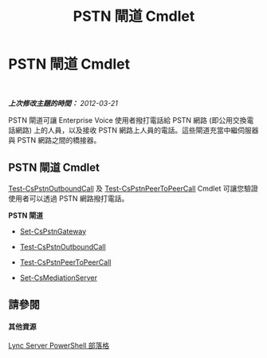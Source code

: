 ﻿---
title: PSTN 閘道 Cmdlet
TOCTitle: PSTN 閘道 Cmdlet
ms:assetid: 6a8aa6ea-f349-4b95-b3ce-c28d2ae0a84b
ms:mtpsurl: https://technet.microsoft.com/zh-tw/library/Gg416491(v=OCS.15)
ms:contentKeyID: 49291212
ms.date: 08/10/2015
mtps_version: v=OCS.15
ms.translationtype: HT
---

# PSTN 閘道 Cmdlet

 

_**上次修改主題的時間：** 2012-03-21_

PSTN 閘道可讓 Enterprise Voice 使用者撥打電話給 PSTN 網路 (即公用交換電話網路) 上的人員，以及接收 PSTN 網路上人員的電話。這些閘道充當中繼伺服器與 PSTN 網路之間的橋接器。

## PSTN 閘道 Cmdlet

[Test-CsPstnOutboundCall](test-cspstnoutboundcall.md) 及 [Test-CsPstnPeerToPeerCall](test-cspstnpeertopeercall.md) Cmdlet 可讓您驗證使用者可以透過 PSTN 網路撥打電話。

**PSTN 閘道**

  -   
    [Set-CsPstnGateway](set-cspstngateway.md)

  -   
    [Test-CsPstnOutboundCall](test-cspstnoutboundcall.md)

  -   
    [Test-CsPstnPeerToPeerCall](test-cspstnpeertopeercall.md)

  -   
    [Set-CsMediationServer](set-csmediationserver.md)

## 請參閱

#### 其他資源

[Lync Server PowerShell 部落格](http://go.microsoft.com/fwlink/?linkid=203150%26clcid=0x404)

